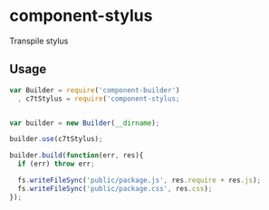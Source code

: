 # component-stylus

Transpile stylus


## Usage

````javascript
var Builder = require('component-builder')
  , c7tStylus = require('component-stylus;


var builder = new Builder(__dirname);

builder.use(c7tStylus);

builder.build(function(err, res){
  if (err) throw err;

  fs.writeFileSync('public/package.js', res.require + res.js);
  fs.writeFileSync('public/package.css', res.css);
});

  
````

